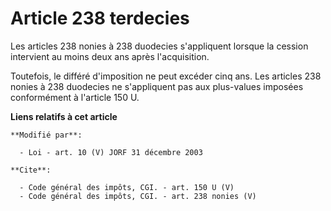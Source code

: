# Article 238 terdecies

Les articles 238 nonies à 238 duodecies s'appliquent lorsque la cession intervient au moins deux ans après l'acquisition. 

Toutefois, le différé d'imposition ne peut excéder cinq ans. Les articles 238 nonies à 238 duodecies ne s'appliquent pas aux
plus-values imposées conformément à l'article 150 U.

**Liens relatifs à cet article**

	**Modifié par**:

	  - Loi - art. 10 (V) JORF 31 décembre 2003

	**Cite**:

	  - Code général des impôts, CGI. - art. 150 U (V)
	  - Code général des impôts, CGI. - art. 238 nonies (V)
